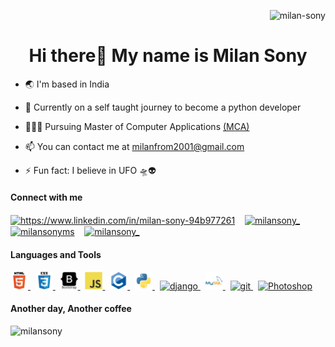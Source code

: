 <p align="right"> <img src="https://komarev.com/ghpvc/?username=milan-sony&label=Profile%20views&color=0e75b6&style=flat" alt="milan-sony" /> </p>

<h1 align="center">Hi there👋 My name is Milan Sony</h1>

- 🌏  I'm based in India

- 🌱  Currently on a self taught journey to become a python developer 

- 👨🏽‍🎓  Pursuing Master of Computer Applications <a href = "https://www.cgc.edu.in/blog/master-of-computer-application-eligibility-syllabus-and-future-scope#:~:text=MCA%2C%20which%20expands%20to%20Master,you%20to%20a%20better%20future.">(MCA)</a>

- 📫  You can contact me at <a href="mailto:milanfrom2001@gmail.com">milanfrom2001@gmail.com</a>

- ⚡  Fun fact: I believe in UFO 🛸👽 

<h4 align="left">Connect with me</h4>
<p align="left">
<a href="https://linkedin.com/in/https://www.linkedin.com/in/milan-sony-94b977261" target="blank"><img align="center" src="https://raw.githubusercontent.com/rahuldkjain/github-profile-readme-generator/master/src/images/icons/Social/linked-in-alt.svg" alt="https://www.linkedin.com/in/milan-sony-94b977261" height="25" width="25" /></a>&nbsp &nbsp
<a href="https://twitter.com/milansony_" target="blank"><img align="center" src="https://raw.githubusercontent.com/rahuldkjain/github-profile-readme-generator/master/src/images/icons/Social/twitter.svg" alt="milansony_" height="25" width="25" /></a>&nbsp &nbsp
<a href="https://fb.com/milansonyms" target="blank"><img align="center" src="https://raw.githubusercontent.com/rahuldkjain/github-profile-readme-generator/master/src/images/icons/Social/facebook.svg" alt="milansonyms" height="25" width="25" /></a>&nbsp &nbsp
<a href="https://instagram.com/milansony_" target="blank"><img align="center" src="https://raw.githubusercontent.com/rahuldkjain/github-profile-readme-generator/master/src/images/icons/Social/instagram.svg" alt="milansony_" height="25" width="25" /></a>&nbsp &nbsp
</p>

<h4 align="left">Languages and Tools</h4>
<p align="left"> 
  <a href="https://www.w3schools.com/html/" target="_blank" rel="noreferrer"> <img src="https://raw.githubusercontent.com/devicons/devicon/master/icons/html5/html5-original-wordmark.svg" alt="html5" width="28" height="28"/> </a>&nbsp
  <a href="https://www.w3schools.com/css/" target="_blank" rel="noreferrer"> <img src="https://raw.githubusercontent.com/devicons/devicon/master/icons/css3/css3-original-wordmark.svg" alt="css3" width="28" height="28"/> </a>&nbsp 
  <a href="https://getbootstrap.com" target="_blank" rel="noreferrer"> <img src="https://raw.githubusercontent.com/devicons/devicon/master/icons/bootstrap/bootstrap-plain-wordmark.svg" alt="bootstrap" width="28" height="28"/> </a>&nbsp 
  <a href="https://developer.mozilla.org/en-US/docs/Web/JavaScript" target="_blank" rel="noreferrer"> <img src="https://raw.githubusercontent.com/devicons/devicon/master/icons/javascript/javascript-original.svg" alt="javascript" width="28" height="28"/> </a>&nbsp 
  <a href="https://www.geeksforgeeks.org/c-programming-language/" target="_blank" rel="noreferrer"> <img src="https://raw.githubusercontent.com/devicons/devicon/master/icons/c/c-original.svg" alt="c" width="28" height="28"/> </a>&nbsp
  <a href="https://www.python.org" target="_blank" rel="noreferrer"> <img src="https://raw.githubusercontent.com/devicons/devicon/master/icons/python/python-original.svg" alt="python" width="28" height="28"/> </a>&nbsp
  <a href="https://www.djangoproject.com/" target="_blank" rel="noreferrer"> <img src="https://cdn.worldvectorlogo.com/logos/django.svg" alt="django" width="28" height="28"/> </a>&nbsp 
  <a href="https://www.mysql.com/" target="_blank" rel="noreferrer"> <img src="https://raw.githubusercontent.com/devicons/devicon/master/icons/mysql/mysql-original-wordmark.svg" alt="mysql" width="28" height="28"/> </a>&nbsp
  <a href="https://git-scm.com/" target="_blank" rel="noreferrer"> <img src="https://www.vectorlogo.zone/logos/git-scm/git-scm-icon.svg" alt="git" width="28" height="28"/> </a>&nbsp
  <a href="https://www.adobe.com/in/products/photoshop.html" target="_blank" rel="noreferrer"> <img src="https://raw.githubusercontent.com/danielcranney/readme-generator/main/public/icons/skills/photoshop-colored.svg" width="28" height="28" alt="Photoshop" style="max-width: 100%;"> </a>
</p>

<h4 align="left">Another day, Another coffee</h4>
<p><a href="https://www.buymeacoffee.com/milansony"> <img align="left" src="https://cdn.buymeacoffee.com/buttons/v2/default-yellow.png" height="50" width="210" alt="milansony" /></a></p>
